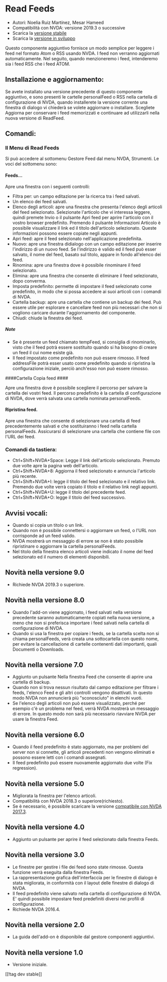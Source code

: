# Read Feeds #

* Autori: Noelia Ruiz Martínez, Mesar Hameed
* Compatibilità con NVDA: versione 2019.3 o successive
* Scarica la [versione stabile][1]
* Scarica la [versione in sviluppo][2]

Questo componente aggiuntivo fornisce un modo semplice per leggere i feed
nel formato Atom o RSS usando NVDA. I feed non verranno aggiornati
automaticamente. Nel seguito, quando menzioneremo i feed, intenderemo sia i
feed RSS che i feed ATOM.

## Installazione e aggiornamento: ##

Se avete installato una versione precedente di questo componente aggiuntivo,
e sono presenti le cartelle personalFeed o RSS nella cartella di
configurazione di NVDA, quando installerete la versione corrente una
finestra di dialogo vi chiederà se volete aggiornare o installare. Scegliete
Aggiorna per conservare i feed memorizzati e continuare ad utilizzarli nella
nuova versione di ReadFeed.

## Comandi: ##

### Il Menu di Read Feeds ###

Si può accedere al sottomenu Gestore Feed dal menu NVDA, Strumenti.  Le voci
del sottomenu sono:

#### Feeds... ####

Apre una finestra con i seguenti controlli:

* Filtra per: un campo editazione per la ricerca tra i feed salvati.
* Un elenco dei feed salvati.
* Elenco degli articoli: apre una finestra che presenta l'elenco degli
  articoli del feed selezionato. Selezionate l'articolo che vi interessa
  leggere, quindi premete Invio o il pulsante Apri feed per aprire
  l'articolo con il vostro browser predefinito. Premendo il pulsante
  Informazioni Articolo è possibile visualizzare il link ed il titolo
  dell'articolo selezionato. Queste informazioni possono essere copiate
  negli appunti.
* Apri feed: apre il feed selezionato nell'applicazione predefinita.
* Nuovo: apre una finestra didialogo con un campo editazione per inserire
  l'indirizzo  di un nuovo feed. Se l'indirizzo è valido ed il feed può
  esser salvato, il nome del  feed, basato sul titolo, appare in fondo
  all'elenco dei feed.
* Rinomina: apre una finestra dove è possibile rinominare il feed
  selezionato.
* Elimina: apre una finestra che consente di eliminare il feed selezionato,
  dopo converma.
* Imposta predefinito: permette di impostare il feed selezionato come
  predefinito, in modo che si possa accedere ai suoi articoli con i comandi
  di NVDA.
* Cartella backup: apre una cartella che contiene un backup dei feed. Può
  essere utile per esplorare e cancellare feed non più necessari che non si
  vogliono caricare durante l'aggiornamento del componente.
* Chiudi: chiude la finestra dei feed.

##### Note #####

* Se è presente un feed chiamato tempFeed, si consiglia di rinominarlo,
  visto che il feed potrà essere sostituito quando si ha bisogno di creare
  un feed il cui nome esiste già.
* Il feed impostato come predefinito non può essere rimosso. Il feed
  addressFile  potrà esser usato come predefinito quando si ripristina la
  configurazione iniziale, perciò anch'esso non può essere rimosso.

####Cartella Copia feed ####

Apre una finestra dove è possibile scegliere il percorso per salvare la
cartella dei vostri feed. Il percorso predefinito è la cartella di
configurazione di NVDA,  dove verrà salvata una cartella nominata
personalFeeds.

#### Ripristina feed. ####

Apre una finestra che consente di selezionare una cartella di feed
precedentemente salvati e che sostituiranno i feed nella cartella
personalFeeds. Assicurarsi di selezionare una cartella che contiene file con
l'URL dei feed.

### Comandi da tastiera: ###

* Ctrl+Shift+NVDA+Space: Legge il link dell'articolo selezionato. Premuto
  due volte apre la pagina web dell'articolo.
* Ctrl+Shift+NVDA+8: Aggiorna il feed selezionato e annuncia l'articolo più
  recente.
* Ctrl+Shift+NVDA+I: legge il titolo del feed selezionato e il relativo
  link. Premendo due volte verrà copiato il titolo e il relativo link negli
  appunti.
* Ctrl+Shift+NVDA+U: legge il titolo del precedente feed.
* Ctrl+Shift+NVDA+O: legge il titolo del feed successivo.

## Avvisi vocali: ##

* Quando si copia un titolo o un link.
* Quando non è possibile connettersi o aggiornare un feed, o l'URL non
  corrisponde ad un feed valido.
* NVDA mostrerà un messaggio di errore se non è stato possibile ripristinare
  o aggiornare la cartella personalFeeds.
* Nel titolo della finestra elenco articoli viene indicato il nome del feed
  selezionato ed il numero di elementi disponibili.

## Novità nella versione 9.0 ##

* Richiede NVDA 2019.3 o superiore.

## Novità nella versione 8.0 ##

* Quando l'add-on viene aggiornato, i feed salvati nella versione precedente
  saranno automaticamente copiati nella nuova versione, a meno che non si
  preferisca importare i feed salvati nella cartella di configurazione di
  NVDA.
* Quando si usa la finestra per copiare i feeds, se la cartella scelta non
  si chiama personalFeeds, verà creata una sottocartella con questo nome,
  per evitare la cancellazione di cartelle contenenti dati importanti, quali
  Documenti o Downloads.

## Novità nella versione 7.0 ##

* Aggiunto un pulsante Nella finestra Feed che consente di aprire una
  cartella di backup.
* Quando non si trova nessun risultato dal campo editazione per filtrare i
  feeds, l'elenco Feed e gli altri controlli vengono disattivati. In questo
  modo NVDA non annuncierà più "sconosciuto" in elenchi vuoti.
* Se l'elenco degli articoli non può essere visualizzato, perché per esempio
  c'è un problema nel feed, verrà NVDA mostrerà un messaggio di errore. In
  questo modo non sarà più necessario riavviare NVDA per usare la finestra
  Feed.

## Novità nella versione 6.0 ##

* Quando il feed predefinito è stato aggiornato, ma per problemi del server
  non si connette, gli articoli precedenti non vengono eliminati e possono
  essere letti con i comandi assegnati.
* Il feed predefinito può essere nuovamente aggiornato due volte (Fix
  regression).

## Novità nella versione 5.0 ##

* Migliorata la finestra per l'elenco articoli.
* Compatibilità con NVDA 2018.3 o superiore(richiesto).
* Se è necessario, è possibile scaricare la versione [compatibile con NVDA
  2017.3][3].

## Novità nella versione 4.0 ##

* Aggiunto un pulsante per aprire il feed selezionato dalla finestra Feeds.

## Novità nella versione 3.0 ##

* Le finestre per gestire i file dei feed sono state rimosse. Questa
  funzione verrà eseguita dalla finestra Feeds.
* La rappresentazione grafica dell'interfaccia per le finestre di dialogo è
  stata migliorata, in conformità con il layout delle finestre di dialogo di
  NVDA.
* Il feed predefinito viene salvato nella cartella di configurazione di
  NVDA. E' quindi possibile impostare feed predefiniti diversi nei profili
  di configurazione.
* Richiede NVDA 2016.4.


## Novità nella versione 2.0 ##

* La guida dell'add-on è disponibile dal gestore componenti aggiuntivi.

## Novità nella versione 1.0 ##

* Versione iniziale.

[[!tag dev stable]]

[1]: https://addons.nvda-project.org/files/get.php?file=rf

[2]: https://addons.nvda-project.org/files/get.php?file=rf-dev

[3]: https://addons.nvda-project.org/files/get.php?file=rf-o
